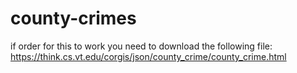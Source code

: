 # county-crimes
if order for this to work you need to download the following file: 
https://think.cs.vt.edu/corgis/json/county_crime/county_crime.html
